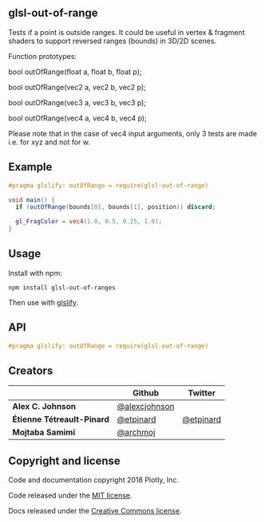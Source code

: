 ## glsl-out-of-range
Tests if a point is outside ranges. 
It could be useful in vertex & fragment shaders to support reversed ranges (bounds) in 3D/2D scenes.

Function prototypes:

bool outOfRange(float a, float b, float p);

bool outOfRange(vec2 a, vec2 b, vec2 p);

bool outOfRange(vec3 a, vec3 b, vec3 p);

bool outOfRange(vec4 a, vec4 b, vec4 p);

Please note that in the case of vec4 input arguments, only 3 tests are made i.e. for xyz and not for w.

## Example

```glsl
#pragma glslify: outOfRange = require(glsl-out-of-range)

void main() {
  if (outOfRange(bounds[0], bounds[1], position)) discard;

  gl_FragColor = vec4(1.0, 0.5, 0.25, 1.0);
}
```

## Usage

Install with npm:

```
npm install glsl-out-of-ranges
```

Then use with [glslify](https://github.com/stackgl/glslify).

## API

```glsl
#pragma glslify: outOfRange = require(glsl-out-of-range)
```

## Creators

|   | Github | Twitter |
|---|--------|---------|
|**Alex C. Johnson**| [@alexcjohnson](https://github.com/alexcjohnson) | |
|**Étienne Tétreault-Pinard**| [@etpinard](https://github.com/etpinard) | [@etpinard](https://twitter.com/etpinard) |
|**Mojtaba Samimi**| [@archmoj](https://github.com/archmoj) | |

## Copyright and license

Code and documentation copyright 2018 Plotly, Inc.

Code released under the [MIT license](https://github.com/plotly/plotly.js/blob/master/LICENSE).

Docs released under the [Creative Commons license](https://github.com/plotly/documentation/blob/source/LICENSE).
